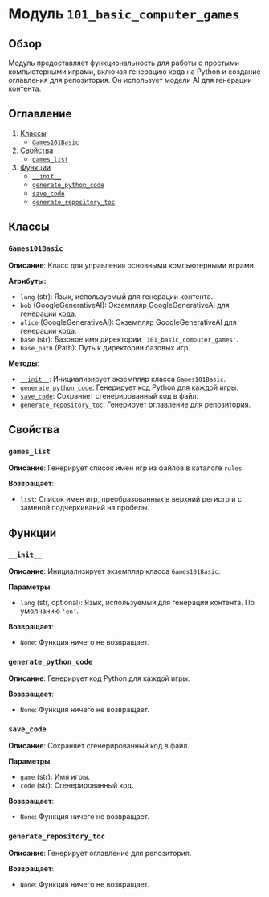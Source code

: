 # Модуль `101_basic_computer_games`

## Обзор

Модуль предоставляет функциональность для работы с простыми компьютерными играми, включая генерацию кода на Python и создание оглавления для репозитория. Он использует модели AI для генерации контента.

## Оглавление

1.  [Классы](#классы)
    *   [`Games101Basic`](#games101basic)
2.  [Свойства](#свойства)
    *   [`games_list`](#games_list)
3.  [Функции](#функции)
    *   [`__init__`](#__init__)
    *   [`generate_python_code`](#generate_python_code)
    *   [`save_code`](#save_code)
    *   [`generate_repository_toc`](#generate_repository_toc)

## Классы

### `Games101Basic`

**Описание**: Класс для управления основными компьютерными играми.

**Атрибуты:**
- `lang` (str): Язык, используемый для генерации контента.
- `bob` (GoogleGenerativeAI): Экземпляр GoogleGenerativeAI для генерации кода.
- `alice` (GoogleGenerativeAI): Экземпляр GoogleGenerativeAI для генерации кода.
- `base` (str): Базовое имя директории `'101_basic_computer_games'`.
- `base_path` (Path): Путь к директории базовых игр.

**Методы**:
- [`__init__`](#__init__): Инициализирует экземпляр класса `Games101Basic`.
- [`generate_python_code`](#generate_python_code): Генерирует код Python для каждой игры.
- [`save_code`](#save_code): Сохраняет сгенерированный код в файл.
- [`generate_repository_toc`](#generate_repository_toc): Генерирует оглавление для репозитория.

## Свойства

### `games_list`

**Описание**: Генерирует список имен игр из файлов в каталоге `rules`.

**Возвращает**:
- `list`: Список имен игр, преобразованных в верхний регистр и с заменой подчеркиваний на пробелы.

## Функции

### `__init__`

**Описание**: Инициализирует экземпляр класса `Games101Basic`.

**Параметры**:
- `lang` (str, optional): Язык, используемый для генерации контента. По умолчанию `'en'`.

**Возвращает**:
- `None`: Функция ничего не возвращает.

### `generate_python_code`

**Описание**: Генерирует код Python для каждой игры.

**Возвращает**:
- `None`: Функция ничего не возвращает.

### `save_code`

**Описание**: Сохраняет сгенерированный код в файл.

**Параметры**:
- `game` (str): Имя игры.
- `code` (str): Сгенерированный код.

**Возвращает**:
- `None`: Функция ничего не возвращает.

### `generate_repository_toc`

**Описание**: Генерирует оглавление для репозитория.

**Возвращает**:
- `None`: Функция ничего не возвращает.
